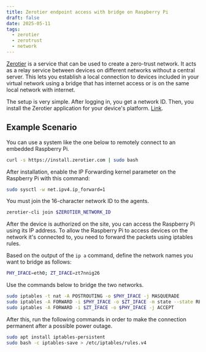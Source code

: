 ```yaml
---
title: Zerotier endpoint access with bridge on Raspberry Pi
draft: false
date: 2025-05-11
tags:
  - zerotier
  - zerotrust
  - network
---
```


[Zerotier](https://www.zerotier.com/) is a service that can be used to create a zero-trust network. It acts as a relay service between devices on different networks without a central server. This lets you establish a local connection to devices included in your virtual network using a bridge that has internet access or is on the same local network with internet.

The setup is very simple. After logging in, you get a network ID. Then, you install the Zerotier application for your device's platform. [Link](https://www.zerotier.com/download/).

## Example Scenario

You can use a system like the one below to remotely connect to an embedded Raspberry Pi.

```bash
curl -s https://install.zerotier.com | sudo bash
```

After installation, enable the IP Forwarding kernel parameter on the Raspberry Pi with this command:

```bash
sudo sysctl -w net.ipv4.ip_forward=1
```

You must join the 16-character network ID to the agents.

```bash
zerotier-cli join $ZEROTIER_NETWORK_ID
```

After the device is authorized on the site, you can access the Raspberry Pi using its IP address. To allow the Raspberry Pi to access devices on the network it's connected to, you need to forward the packets using iptables rules.

Based on the output of the `ip a` command, define the network names you want to bridge as follows:

```bash
PHY_IFACE=eth0; ZT_IFACE=zt7nnig26
```

Use the commands below to bridge the two networks.

```bash
sudo iptables -t nat -A POSTROUTING -o $PHY_IFACE -j MASQUERADE
sudo iptables -A FORWARD -i $PHY_IFACE -o $ZT_IFACE -m state --state RELATED,ESTABLISHED -j ACCEPT
sudo iptables -A FORWARD -i $ZT_IFACE -o $PHY_IFACE -j ACCEPT
```

After this, run the following commands in order to make the connection permanent after a possible power outage.

```bash
sudo apt install iptables-persistent
sudo bash -c iptables-save > /etc/iptables/rules.v4
```
